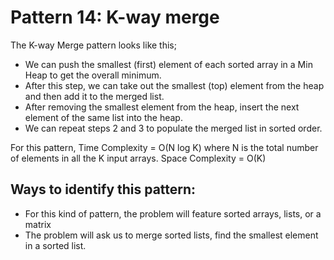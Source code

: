 # Pattern 14: K-way merge

The K-way Merge pattern looks like this;
- We can push the smallest (first) element of each sorted array in a Min Heap to get the overall minimum.
- After this step, we can take out the smallest (top) element from the heap and then add it to the merged list.
- After removing the smallest element from the heap, insert the next element of the same list into the heap.
- We can repeat steps 2 and 3 to populate the merged list in sorted order.

For this pattern,
Time Complexity = O(N log K) where N is the total number of elements in all the K input arrays.
Space Complexity = O(K)
## Ways to identify this pattern:
- For this kind of pattern, the problem will feature sorted arrays, lists, or a matrix
- The problem will ask us to merge sorted lists, find the smallest element in a sorted list.
